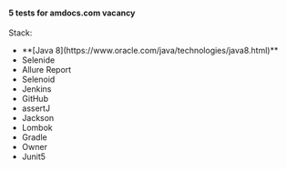 <h4>5 tests for amdocs.com vacancy</h4>
Stack:
<ul>
<li>**[Java 8](https://www.oracle.com/java/technologies/java8.html)**</li>
<li>Selenide</li>
<li>Allure Report</li>
<li>Selenoid</li>
<li>Jenkins</li>
<li>GitHub</li>
<li>assertJ</li>
<li>Jackson</li>
<li>Lombok</li>
<li>Gradle</li>
<li>Owner</li>
<li>Junit5</li>
</ul>
